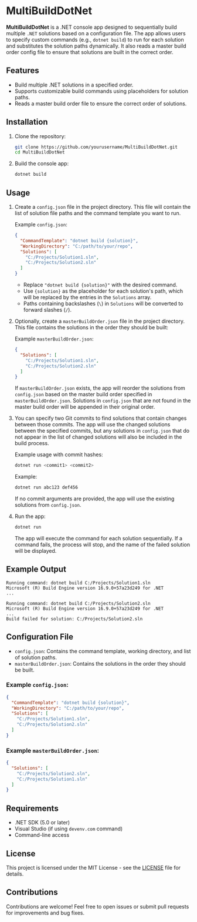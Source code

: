 
# MultiBuildDotNet

**MultiBuildDotNet** is a .NET console app designed to sequentially build multiple `.NET` solutions based on a configuration file. The app allows users to specify custom commands (e.g., `dotnet build`) to run for each solution and substitutes the solution paths dynamically. It also reads a master build order config file to ensure that solutions are built in the correct order.

## Features

- Build multiple .NET solutions in a specified order.
- Supports customizable build commands using placeholders for solution paths.
- Reads a master build order file to ensure the correct order of solutions.

## Installation

1. Clone the repository:

   ```bash
   git clone https://github.com/yourusername/MultiBuildDotNet.git
   cd MultiBuildDotNet
   ```

2. Build the console app:

   ```bash
   dotnet build
   ```

## Usage

1. Create a `config.json` file in the project directory. This file will contain the list of solution file paths and the command template you want to run.

   Example `config.json`:
   ```json
   {
     "CommandTemplate": "dotnet build {solution}",
     "WorkingDirectory": "C:/path/to/your/repo",
     "Solutions": [
       "C:/Projects/Solution1.sln",
       "C:/Projects/Solution2.sln"
     ]
   }
   ```

   - Replace `"dotnet build {solution}"` with the desired command.
   - Use `{solution}` as the placeholder for each solution's path, which will be replaced by the entries in the `Solutions` array.
   - Paths containing backslashes (`\`) in `Solutions` will be converted to forward slashes (`/`).

2. Optionally, create a `masterBuildOrder.json` file in the project directory. This file contains the solutions in the order they should be built:

   Example `masterBuildOrder.json`:
   ```json
   {
     "Solutions": [
       "C:/Projects/Solution1.sln",
       "C:/Projects/Solution2.sln"
     ]
   }
   ```

   If `masterBuildOrder.json` exists, the app will reorder the solutions from `config.json` based on the master build order specified in `masterBuildOrder.json`. Solutions in `config.json` that are not found in the master build order will be appended in their original order.

3. You can specify two Git commits to find solutions that contain changes between those commits. The app will use the changed solutions between the specified commits, but any solutions in `config.json` that do not appear in the list of changed solutions will also be included in the build process.

   Example usage with commit hashes:
   ```bash
   dotnet run <commit1> <commit2>
   ```

   Example:
   ```bash
   dotnet run abc123 def456
   ```

   If no commit arguments are provided, the app will use the existing solutions from `config.json`.

4. Run the app:

   ```bash
   dotnet run
   ```

   The app will execute the command for each solution sequentially. If a command fails, the process will stop, and the name of the failed solution will be displayed.

## Example Output

```
Running command: dotnet build C:/Projects/Solution1.sln
Microsoft (R) Build Engine version 16.9.0+57a23d249 for .NET
...

Running command: dotnet build C:/Projects/Solution2.sln
Microsoft (R) Build Engine version 16.9.0+57a23d249 for .NET
...
Build failed for solution: C:/Projects/Solution2.sln
```

## Configuration File

- `config.json`: Contains the command template, working directory, and list of solution paths.
- `masterBuildOrder.json`: Contains the solutions in the order they should be built.

### Example `config.json`:

```json
{
  "CommandTemplate": "dotnet build {solution}",
  "WorkingDirectory": "C:/path/to/your/repo",
  "Solutions": [
    "C:/Projects/Solution1.sln",
    "C:/Projects/Solution2.sln"
  ]
}
```

### Example `masterBuildOrder.json`:

```json
{
  "Solutions": [
    "C:/Projects/Solution2.sln",
    "C:/Projects/Solution1.sln"
  ]
}
```

## Requirements

- .NET SDK (5.0 or later)
- Visual Studio (if using `devenv.com` command)
- Command-line access

## License

This project is licensed under the MIT License - see the [LICENSE](LICENSE) file for details.

## Contributions

Contributions are welcome! Feel free to open issues or submit pull requests for improvements and bug fixes.